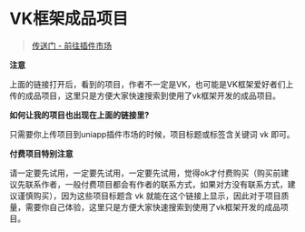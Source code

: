 # VK框架成品项目

> [传送门 - 前往插件市场](https://ext.dcloud.net.cn/search?q=vk&orderBy=UpdatedDate&cat1=7&cat2=72)

**注意**

上面的链接打开后，看到的项目，作者不一定是VK，也可能是VK框架爱好者们上传的成品项目，这里只是方便大家快速搜索到使用了vk框架开发的成品项目。

**如何让我的项目也出现在上面的链接里?**

只需要你上传项目到uniapp插件市场的时候，项目标题或标签含关键词 vk 即可。

**付费项目特别注意**

请一定要先试用，一定要先试用，一定要先试用，觉得ok才付费购买（购买前建议先联系作者，一般付费项目都会有作者的联系方式，如果对方没有联系方式，建议谨慎购买），因为这些项目标题含 vk 就能在这个链接上显示，因此对于项目质量，需要你自己体验，这里只是方便大家快速搜索到使用了vk框架开发的成品项目。

